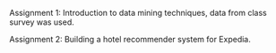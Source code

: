 Assignment 1: Introduction to data mining techniques, data from class survey was used.

Assignment 2: Building a hotel recommender system for Expedia.
